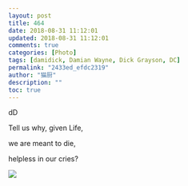 ```yaml
---
layout: post
title: 464
date: 2018-08-31 11:12:01
updated: 2018-08-31 11:12:01
comments: true
categories: [Photo]
tags: [damidick, Damian Wayne, Dick Grayson, DC]
permalink: "2433ed_efdc2319"
author: "猫厨"
description: ""
toc: true
---
```


<p>dD</p> 
<p>Tell us why, given Life,</p> 
<p>we are meant to die,</p> 
<p>helpless in our cries?</p>

![](/img/img_cVZNdzJtQk9JV2VDTDlCdU5HeVp0Z01rT0o0TlRWaDc4NHBuNVpJQXNYNUUzbmUxd1FlSEFnPT0.jpg)